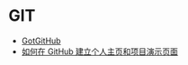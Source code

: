 # GIT

* [GotGitHub](http://gotgit.github.com/gotgithub/)
* [如何在 GitHub 建立个人主页和项目演示页面](http://forcefront.com/2011/build-your-github-pages/)